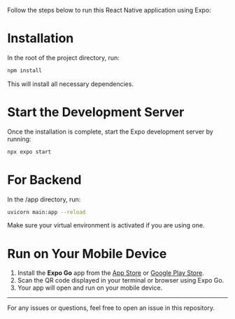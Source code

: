 Follow the steps below to run this React Native application using Expo:

# Installation

In the root of the project directory, run:

```bash
npm install
```

This will install all necessary dependencies.

# Start the Development Server

Once the installation is complete, start the Expo development server by running:

```bash
npx expo start
```

# For Backend

In the /app directory, run:

```bash
uvicorn main:app --reload
```
Make sure your virtual environment is activated if you are using one.

# Run on Your Mobile Device

1. Install the **Expo Go** app from the [App Store](https://apps.apple.com) or [Google Play Store](https://play.google.com).
2. Scan the QR code displayed in your terminal or browser using Expo Go.
3. Your app will open and run on your mobile device.

---

For any issues or questions, feel free to open an issue in this repository.

